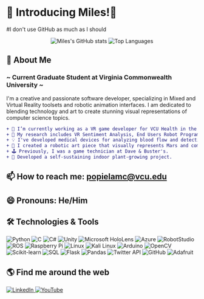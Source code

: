 # 🚀 Introducing Miles!👋

#I don't use GitHub as much as I should

<p align="center">
  <img src="https://github-readme-stats.vercel.app/api?username=1-61Kilometers&show_icons=true&theme=radical" alt="Miles's GitHub stats">
  <img src="https://github-readme-stats.vercel.app/api/top-langs/?username=1-61Kilometers&layout=compact&theme=radical" alt="Top Languages">
</p>

## 🌟 About Me

### ~ Current Graduate Student at Virginia Commonwealth University ~
I'm a creative and passionate software developer, specializing in Mixed and Virtual Reality toolsets and robotic animation interfaces. I am dedicated to blending technology and art to create stunning visual representations of computer science topics. 



```diff
+ 🔭 I’m currently working as a VR game developer for VCU Health in the Biomedical Motor Control Lab.
+ 🌱 My research includes VR Sentiment Analysis, End Users Robot Programming, VR Biomedical Motor Control, and IoT Classification.
+ 💡 I've developed medical devices for analyzing blood flow and detecting blood clots.
+ 🎨 I created a robotic art piece that visually represents Mars and complex computer science topics.
+ 🕹️ Previously, I was a game technician at Dave & Buster's.
+ 🌿 Developed a self-sustaining indoor plant-growing project.
```

## 📫 How to reach me: popielamc@vcu.edu
## 😄 Pronouns: He/Him

## 🛠️ Technologies & Tools
<p>
  <img src="https://img.shields.io/badge/Python-3776AB?style=for-the-badge&logo=python&logoColor=white" alt="Python">
  <img src="https://img.shields.io/badge/C-00599C?style=for-the-badge&logo=c&logoColor=white" alt="C">
  <img src="https://img.shields.io/badge/C%23-239120?style=for-the-badge&logo=csharp&logoColor=white" alt="C#">
  <img src="https://img.shields.io/badge/Unity-100000?style=for-the-badge&logo=unity&logoColor=white" alt="Unity">
  <img src="https://img.shields.io/badge/Microsoft_HoloLens-0078D7?style=for-the-badge&logo=microsoft&logoColor=white" alt="Microsoft HoloLens">
  <img src="https://img.shields.io/badge/Microsoft%20Azure-0089D6?style=for-the-badge&logo=microsoft%20azure&logoColor=white" alt="Azure">
  <img src="https://img.shields.io/badge/ABB_RobotStudio-EA0000?style=for-the-badge&logo=ABB&logoColor=white" alt="RobotStudio">
  <img src="https://img.shields.io/badge/ROS-22314E?style=for-the-badge&logo=ros&logoColor=white" alt="ROS">
  <img src="https://img.shields.io/badge/Raspberry_Pi-A22846?style=for-the-badge&logo=raspberry-pi&logoColor=white" alt="Raspberry Pi">
  <img src="https://img.shields.io/badge/Linux-FCC624?style=for-the-badge&logo=linux&logoColor=black" alt="Linux">
  <img src="https://img.shields.io/badge/Kali_Linux-557C94?style=for-the-badge&logo=kali-linux&logoColor=white" alt="Kali Linux">
  <img src="https://img.shields.io/badge/Arduino-00979D?style=for-the-badge&logo=arduino&logoColor=white" alt="Arduino">
  <img src="https://img.shields.io/badge/OpenCV-5C3EE8?style=for-the-badge&logo=opencv&logoColor=white" alt="OpenCV">
  <img src="https://img.shields.io/badge/Scikit_learn-F7931E?style=for-the-badge&logo=scikit-learn&logoColor=white" alt="Scikit-learn">
  <img src="https://img.shields.io/badge/SQL-4479A1?style=for-the-badge&logo=sql&logoColor=white" alt="SQL">
  <img src="https://img.shields.io/badge/Flask-000000?style=for-the-badge&logo=flask&logoColor=white" alt="Flask">
  <img src="https://img.shields.io/badge/Pandas-150458?style=for-the-badge&logo=pandas&logoColor=white" alt="Pandas">
  <img src="https://img.shields.io/badge/Twitter_API-1DA1F2?style=for-the-badge&logo=twitter&logoColor=white" alt="Twitter API">
  <img src="https://img.shields.io/badge/GitHub-100000?style=for-the-badge&logo=github&logoColor=white" alt="GitHub">
  <img src="https://img.shields.io/badge/Adafruit-674172?style=for-the-badge&logo=adafruit&logoColor=white" alt="Adafruit">
</p>



## 🌎 Find me around the web

<p>
  <a href="https://www.linkedin.com/in/milespopiela/" target="_blank">
    <img src="https://img.shields.io/badge/LinkedIn-%230077B5.svg?&style=for-the-badge&logo=linkedin&logoColor=white" alt="LinkedIn">
  </a>
  <a href="https://www.youtube.com/channel/UCh-rTbF0ldUvrpukUCPmo_A" target="_blank">
    <img src="https://img.shields.io/badge/YouTube-%23FF0000.svg?&style=for-the-badge&logo=youtube&logoColor=white" alt="YouTube">
  </a>
</p>

